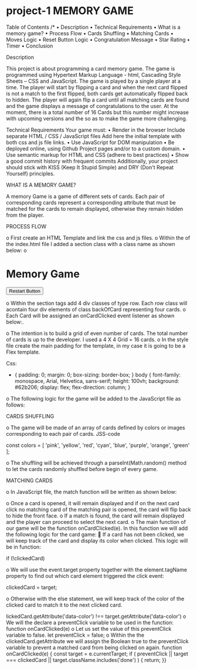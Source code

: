 # project-1 MEMORY GAME
Table of Contents
/*
•	Description
•	Technical Requirements
•	What is a memory game?
•	Process Flow
•	Cards Shuffling
•	Matching Cards 
•	Moves Logic
•	Reset Button Logic
•	Congratulation Message
•	Star Rating
•	Timer
•	Conclusion

Description

This project is about programming a card memory game. The game is programmed using Hypertext Markup Language - html, Cascading Style Sheets – CSS and JavaScript.
The game is played by a single player at a time. The player will start by flipping a card and when the next card flipped is not a match to the first flipped, both cards get automatically flipped back to hidden.
The player will again flip a card until all matching cards are found and the game displays a message of congratulations to the user.
At the moment, there is a total number of 16 Cards but this number might increase with upcoming versions and the so as to make the game more challenging.

Technical Requirements
Your game must:
•	Render in the browser
Include separate HTML / CSS / JavaScript files
Add here the initial template with both css and js file links.
•	Use JavaScript for DOM manipulation
•	Be deployed online, using Github Project pages and/or to a custom domain.
•	Use semantic markup for HTML and CSS (adhere to best practices)
•	Show a good commit history with frequent commits
Additionally, your project should stick with KISS (Keep It Stupid Simple) and DRY (Don't Repeat Yourself) principles.

WHAT IS A MEMORY GAME?

A memory Game is a game of different sets of cards. Each pair of corresponding cards represent a corresponding attribute that must be matched for the cards to remain displayed, otherwise they remain hidden from the player.

PROCESS FLOW

o	First create an HTML Template and link the css and js files.
o	Within the <body></body> of the index.html file I added a section class with a class name as shown below:
o	 <section class="Flash-Cards"></section>
<!DOCTYPE html>
<html lang="en">
  <head>
    <meta charset="UTF-8" />
    <meta name="viewport" content="width=device-width, initial-scale=1.0"/>
    <meta http-equiv="X-UA-Compatible" content="ie=edge" />
    <title>Memory Games</title>
<link rel="stylesheet" href="css/styles.css" >
</head>
<body>
    <h1> Memory Game </h1>
    <button class="reset-button" id="resetButton">Restart Button</button>
<section class="Flash-Cards">
    
</section>
<script src="script/script.js"></script>
</body>
</html>

o	Within the section tags add 4 div classes of type row. Each row class will acontain four div elements of class backOfCard representing four cards.
o	Each Card will be assigned an onCardClicked event listener as shown below:.

<div class="row">
        <div
          class="backOfCard color-hidden"
          onclick="onCardClicked(event)">
        </div>
        <div
          class="backOfCard color-hidden"
          onclick="onCardClicked(event)">
        </div>
        <div
          class="backOfCard color-hidden"
          onclick="onCardClicked(event)">
        </div>
        <div
          class="backOfCard color-hidden"
          onclick="onCardClicked(event)">
        </div>
      </div>

o	The intention is to build a grid of even number of cards. The total number of cards is up to the developer. I used a 4 X 4 Grid = 16 cards. 
o	In the style file create the main padding for the template, in my case it is going to be a Flex template.

Css:
* {
    padding: 0;
    margin: 0; box-sizing: border-box;
    }
    body {
    font-family: monospace, Arial, Helvetica, sans-serif;
    height: 100vh;
    background: #62b206;
    display: flex;
    flex-direction: column;
    }

o	The following logic for the game will be added to the JavaScript file as follows:

CARDS SHUFFLING 

o	The game will be made of an array of cards defined by colors or images corresponding to each pair of cards.
JSS-code

const colors = [
'pink',
'yellow',
'red',
'cyan',
'blue',
'purple',
'orange',
'green'
];


o	The shuffling will be achieved through a parseInt(Math.random() method to let the cards randomly shuffled before begin of every game.

MATCHING CARDS 

o	In JavaScript file, the match function will be written as shown below:


o	Once a card is opened, it will remain displayed and if on the next card click no matching card of the matching pair is opened, the card will flip back to hide the front face.
o	If a match is found, the card will remain displayed and the player can proceed to select the next card.
o	The main function of our game will be the function onCardClicked(e). In this function we will add the following logic for the card game:
	If a card has not been clicked, we will keep track of the card and display its color when clicked. This logic will be in function:

if (!clickedCard) 

o	We will use the event.target property together with the element.tagName property to find out which card element triggered the click event:

clickedCard = target;

o	Otherwise with the else statement, we will keep track of the color of the clicked card to match it to the next clicked card. 

lickedCard.getAttribute('data-color') !== target.getAttribute('data-color')
o	We will the declare a preventClick variable to be used in the function:
 function onCardClicked(e)
o	Let us set the value of this preventClick variable to false.
let preventClick = false;
o	Within the the clickedCard.getAttribute we will assign the Boolean true to the preventClick variable to prevent a matched card from being clicked on again.
function onCardClicked(e) {
            const target = e.currentTarget;
            if (
            preventClick ||
            target === clickedCard ||
            target.className.includes('done')
    ) {
        return;
    }}


